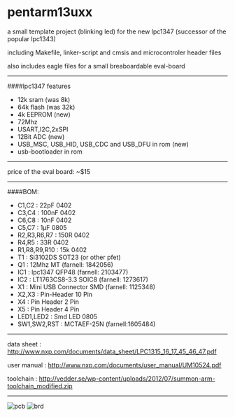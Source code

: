 pentarm13uxx
============

a small template project (blinking led) for the new lpc1347 (successor of the popular lpc1343)

including Makefile, linker-script and cmsis and microcontroler header files

also includes eagle files for a small breaboardable eval-board


- - -

####lpc1347 features


* 12k sram (was 8k)
* 64k flash (was 32k)
* 4k EEPROM (new)
* 72Mhz
* USART,I2C,2xSPI
* 12Bit ADC (new)
* USB_MSC, USB_HID, USB_CDC and USB_DFU in rom (new)
* usb-bootloader in rom

- - -

price of the eval board: ~$15

- - -

####BOM:

* C1,C2 : 22pF 0402
* C3,C4 : 100nF 0402
* C6,C8 : 10nF 0402
* C5,C7 : 1µF 0805
* R2,R3,R6,R7 : 150R 0402
* R4,R5 : 33R 0402
* R1,R8,R9,R10 : 15k 0402
* T1 : Si3102DS SOT23 (or other pfet)
* Q1 : 12Mhz MT (farnell: 1842056)
* IC1 : lpc1347 QFP48 (farnell: 2103477)
* IC2 : LT1763CS8-3.3 SOIC8 (farnell: 1273617)
* X1 : Mini USB Connector SMD (farnell: 1125348)
* X2,X3 : Pin-Header 10 Pin
* X4 : Pin Header 2 Pin
* X5 : Pin Header 4 Pin
* LED1,LED2 : Smd LED 0805
* SW1,SW2,RST : MCTAEF-25N (farnell:1605484)

- - -

data sheet  : http://www.nxp.com/documents/data_sheet/LPC1315_16_17_45_46_47.pdf

user manual : http://www.nxp.com/documents/user_manual/UM10524.pdf

toolchain   : http://vedder.se/wp-content/uploads/2012/07/summon-arm-toolchain_modified.zip

- - -   
![pcb](/sebseb7/pentarm13uxx/raw/master/doc/pcb.jpg)
![brd](/sebseb7/pentarm13uxx/raw/master/doc/brd.png)
